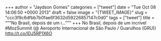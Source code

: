 
+++
author = "Jaydson Gomes"
categories = ["tweet"]
date = "Tue Oct 08 14:06:50 +0000 2013"
draft = false
image = "{TWEET_IMAGE}"
slug = "ccc3f9c6dfbb7b0fae6f3632d59226857147c0d0"
tags = ["tweet"]
title = """No Brasil, depois de um i..."""
+++
No Brasil, depois de um incrível #MozSummit (@ Aeroporto Internacional de São Paulo / Guarulhos (GRU)) http://t.co/IDJ5RP1X6O
